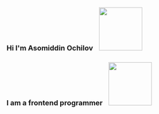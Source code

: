 ### Hi I'm Asomiddin Ochilov <img style="margin-left:10px;" src="https://media1.giphy.com/media/gM5qFksULw54NMWyry/giphy.gif?cid=ecf05e471sdf8g58w1tubd1qt936xk4x36zf83j9jkrwv4ao&rid=giphy.gif&ct=s" width="100" height="100">

### I am a frontend programmer <img style="margin-left:10px;" src="https://media4.giphy.com/media/iIGT8Y1rOYhBpdHh1C/giphy.gif?cid=ecf05e479xnnmqlfipugn16a7er6v5i3mjb3qpnifecfuqjl&rid=giphy.gif&ct=s" width="100" height="100">

